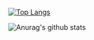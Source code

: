 
[![Top Langs](https://github-readme-stats.vercel.app/api/top-langs/?username=windowsed1225&langs_count=8&theme=radical)](https://github.com/anuraghazra/github-readme-stats)

![Anurag's github stats](https://github-readme-stats.vercel.app/api?username=windowsed1225&show_icons=true&theme=radical)
